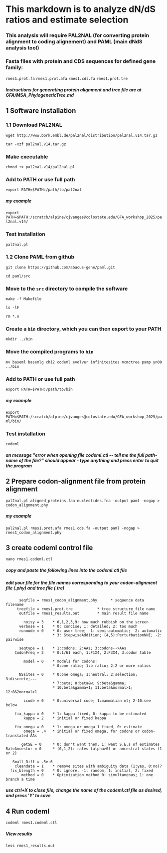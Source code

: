 # This markdown is to analyze dN/dS ratios and estimate selection
### This analysis will require PAL2NAL (for converting protein alignment to coding alignement) and PAML (main dNdS analysis tool)

### Fasta files with protein and CDS sequences for defined gene family:
```rmes1.prot.fa```
```rmes1.prot.afa```
```rmes1.cds.fa```
```rmes1.prot.tre```
  
##### Instructions for generating protein alignment and tree file are at GFA/MSA_PhylogeneticTree.md

## 1 Software installation

### 1.1 Download PAL2NAL
```wget http://www.bork.embl.de/pal2nal/distribution/pal2nal.v14.tar.gz```
  
```tar -xzf pal2nal.v14.tar.gz```

### Make executable
```chmod +x pal2nal.v14/pal2nal.pl```

### Add to PATH or use full path
```export PATH=$PATH:/path/to/pal2nal```

##### my example
```export PATH=$PATH:/scratch/alpine/cjvanges@colostate.edu/GFA_workshop_2025/pal2nal.v14/```

### Test installation
```pal2nal.pl```

### 1.2 Clone PAML from github
```git clone https://github.com/abacus-gene/paml.git```

```cd paml/src```

### Move to the `src` directory to compile the software
```make -f Makefile```

```ls -lF```

```rm *.o```

### Create a `bin` directory, which you can then export to your PATH
```mkdir ../bin```

### Move the compiled programs to `bin`
```mv baseml basemlg chi2 codeml evolver infinitesites mcmctree pamp yn00 ../bin```

### Add to PATH or use full path
```export PATH=$PATH:/path/to/bin```

##### my example
```export PATH=$PATH:/scratch/alpine/cjvanges@colostate.edu/GFA_workshop_2025/paml/bin/```

### Test installation
```codeml```
##### an message "error when opening file codeml.ctl -- tell me the full path-name of the file?" should appear - type anything and press enter to quit the program


## 2 Prepare codon-alignment file from protein alignment
```pal2nal.pl aligned_proteins.faa nucleotides.fna -output paml -nogap > codon_alignment.phy```

##### my example
```pal2nal.pl rmes1.prot.afa rmes1.cds.fa -output paml -nogap > rmes1_codon_alignment.phy```

## 3 create codeml control file
```nano rmes1.codeml.ctl```
##### copy and paste the following lines into the codeml.ctl file
##### edit your file for the file names corresponding to your codon-alignment file (.phy) and tree file (.tre)
```
      seqfile = rmes1_codon_alignment.phy      * sequence data filename
     treefile = rmes1.prot.tre           * tree structure file name
      outfile = rmes1_results.out        * main result file name

        noisy = 3    * 0,1,2,3,9: how much rubbish on the screen
      verbose = 1    * 0: concise; 1: detailed; 2: too much
      runmode = 0    * 0: user tree;  1: semi-automatic;  2: automatic
                     * 3: StepwiseAddition; (4,5):PerturbationNNI; -2: pairwise

      seqtype = 1    * 1:codons; 2:AAs; 3:codons-->AAs
    CodonFreq = 2    * 0:1/61 each, 1:F1X4, 2:F3X4, 3:codon table

        model = 0    * models for codons:
                     * 0:one ratio; 1:b ratio; 2:2 or more ratios

      NSsites = 0    * 0:one omega; 1:neutral; 2:selection; 3:discrete;...
                     * 7:beta; 8:beta&w; 9:beta&gamma;
                     * 10:beta&gamma+1; 11:beta&normal>1; 12:0&2normal>1

        icode = 0    * 0:universal code; 1:mammalian mt; 2-10:see below

    fix_kappa = 0    * 1: kappa fixed, 0: kappa to be estimated
        kappa = 2    * initial or fixed kappa

    fix_omega = 0    * 1: omega or omega_1 fixed, 0: estimate 
        omega = .4   * initial or fixed omega, for codons or codon-translated AAs

       getSE = 0     * 0: don't want them, 1: want S.E.s of estimates
RateAncestor = 0     * (0,1,2): rates (alpha>0) or ancestral states (1 or 2)

   Small_Diff = .5e-6
    cleandata = 1    * remove sites with ambiguity data (1:yes, 0:no)?
  fix_blength = 0    * 0: ignore, -1: random, 1: initial, 2: fixed
       method = 0    * Optimization method 0: simultaneous; 1: one branch a time
```
##### use ctrl+X to close file, change the name of the codeml.ctl file as desired, and press 'Y' to save

## 4 Run codeml
```codeml rmes1.codeml.ctl```

##### View results
```less rmes1_results.out```
